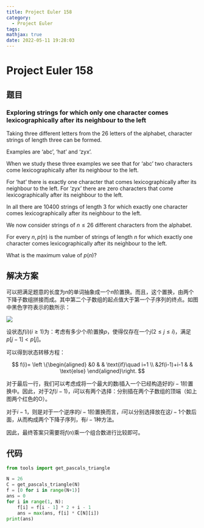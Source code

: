 ```yaml
---
title: Project Euler 158
category:
  - Project Euler
tags:
mathjax: true
date: 2022-05-11 19:28:03
---
```


<escape><!-- more --></escape>

# Project Euler 158

## 题目

### Exploring strings for which only one character comes lexicographically after its neighbour to the left

Taking three different letters from the $26$ letters of the alphabet, character strings of length three can be formed.

Examples are ‘abc’, ‘hat’ and ‘zyx’.

When we study these three examples we see that for ‘abc’ two characters come lexicographically after its neighbour to the left.

For ‘hat’ there is exactly one character that comes lexicographically after its neighbour to the left. For ‘zyx’ there are zero characters that come lexicographically after its neighbour to the left.

In all there are $10400$ strings of length $3$ for which exactly one character comes lexicographically after its neighbour to the left.

We now consider strings of $n \leq 26$ different characters from the alphabet.

For every $n, p(n)$ is the number of strings of length $n$ for which exactly one character comes lexicographically after its neighbour to the left.

What is the maximum value of $p(n)$?

## 解决方案

可以把满足题意的长度为$n$的单词抽象成一个$n$阶置换。而且，这个置换，由两个下降子数组拼接而成。其中第二个子数组的起点值大于第一个子序列的终点。如图中黑色字符表示的数所示：

![](../images/p158-1.png)

设状态$f(i)(i\ge 1)$为：考虑有多少个$i$阶置换$p$，使得仅存在一个$j(2\le j \le i)$，满足$p[j-1]<p[j]$。

可以得到状态转移方程：

$$
f(i)=
\left \{\begin{aligned}
  &0  & & \text{if}\quad i=1 \\
  &2f(i-1)+i-1  & & \text{else}
\end{aligned}\right.
$$

对于最后一行，我们可以考虑成将一个最大的数$i$插入一个已经构造好的$i-1$阶置换中。因此，对于$2f(i-1)$，$i$可以有两个选择：分别插在两个子数组的顶端（如上图两个红色的O）。

对于$i-1$，则是对于一个逆序的$i-1$阶置换而言，$i$可以分别选择放在这$i-1$个数后面，从而构成两个下降子序列，有$i-1$种方法。

因此，最终答案只需要将$f(n)$乘一个组合数进行比较即可。

## 代码

```py
from tools import get_pascals_triangle

N = 26
C = get_pascals_triangle(N)
f = [0 for i in range(N+1)]
ans = 0
for i in range(1, N):
    f[i] = f[i - 1] * 2 + i - 1
    ans = max(ans, f[i] * C[N][i])
print(ans)

```
